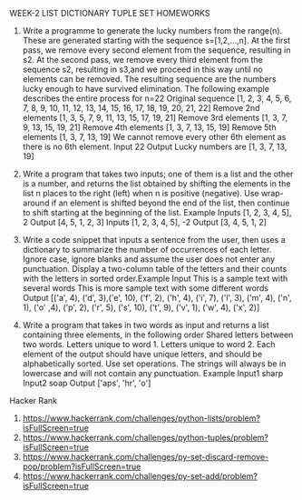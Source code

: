 WEEK-2 LIST DICTIONARY TUPLE SET HOMEWORKS

1. Write a programme to generate the lucky numbers from the range(n). These are generated starting with the sequence s=[1,2,...,n]. At the first pass, we remove every second element from the sequence, resulting in s2. At the second pass, we remove every third element from the sequence s2, resulting in s3,and we proceed in this way until no elements can be removed. The resulting sequence are the numbers lucky enough to have survived elimination. The following example describes the entire process for n=22 Original sequence [1, 2, 3, 4, 5, 6, 7, 8, 9, 10, 11, 12, 13, 14, 15, 16, 17, 18, 19, 20, 21, 22] Remove 2nd elements [1, 3, 5, 7, 9, 11, 13, 15,  17, 19, 21] Remove 3rd elements [1, 3, 7, 9, 13, 15, 19, 21] Remove 4th elements [1, 3, 7, 13, 15, 19] Remove 5th elements [1, 3, 7, 13, 19] We cannot remove every other 6th element as there is no 6th element. Input 22 Output Lucky numbers are [1, 3, 7, 13, 19]

2. Write a program that takes two inputs; one of them is a list and the other is a number, and returns the list obtained by shifting the elements in the  list n places to the right (left) when n is positive (negative). Use wrap-around if an element is shifted beyond the end of the list, then continue to shift starting at the beginning of the list. Example Inputs [1, 2, 3, 4, 5], 2  Output [4, 5, 1, 2, 3] Inputs [1, 2, 3, 4, 5], -2 Output [3, 4, 5, 1, 2]

3. Write a code snippet that inputs a sentence from the user, then uses a dictionary to summarize the number of occurrences of each letter. Ignore case, ignore blanks and assume the user does not enter any punctuation. Display a two-column table of the letters and their counts with the letters in sorted order.Example Input This is a sample text with several words This is more sample text with some different words Output [('a', 4), ('d', 3),('e', 10), ('f', 2), ('h', 4), ('i', 7), ('l', 3), ('m', 4), ('n', 1), ('o' ,4), ('p', 2), ('r', 5), ('s', 10), ('t', 9), ('v', 1), ('w', 4), ('x', 2)]

4. Write a program that takes in two words as input and returns a list containing three elements, in the following order Shared letters between two words. Letters unique to word 1. Letters unique to word 2. Each element of the output should have unique letters, and should be alphabetically sorted. Use set operations. The strings will always be in lowercase and will not contain any punctuation. Example Input1 sharp Input2 soap Output ['aps', 'hr', 'o']

Hacker Rank
1. https://www.hackerrank.com/challenges/python-lists/problem?isFullScreen=true
2. https://www.hackerrank.com/challenges/python-tuples/problem?isFullScreen=true
3. https://www.hackerrank.com/challenges/py-set-discard-remove-pop/problem?isFullScreen=true
4. https://www.hackerrank.com/challenges/py-set-add/problem?isFullScreen=true
